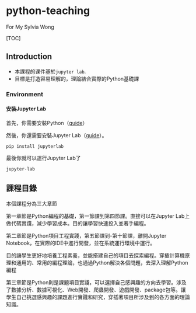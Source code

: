 # python-teaching

For My Sylvia Wong

[TOC]

## Introduction

- 本課程的课件基於`jupyter lab`.
- 目標是打造容易理解的，理論結合實際的Python基礎課

### Environment

#### 安裝Jupyter Lab

首先，你需要安裝Python（[guide](https://wiki.python.org/moin/BeginnersGuide/Download)）

然後，你還需要安裝Jupyter Lab（[guide](https://jupyter.org/install)）。

```shell
pip install jupyterlab
```

最後你就可以運行Jupyter Lab了

```shell
jupyter-lab
```

## 課程目錄

本個課程分為三大章節

第一章節是Python編程的基礎，第一節課到第四節課。直接可以在Jupyter Lab上做代碼實踐，減少學習成本。目的讓學習快速投入並著手編程。

第二章節是Python項目工程實踐，第五節課到-第十節課，離開Jupyter Notebook，在實際的IDE中進行開發，並在系統運行環境中運行。

目的讓學生更好地培養工程素養，並能搭建自己的項目去探索編程。穿插計算機原理和通用的、常用的編程理論，也通過Python解決各個問題，去深入理解Python編程

第三章節是Python則是課題項目實踐，可以選擇自己感興趣的方向去學習。涉及了數據分析、數據可視化、Web開發、爬蟲開發、遊戲開發、package包等。讓學生自己挑選感興趣的課題進行實踐和研究，穿插著項目所涉及到的各方面的理論知識。
